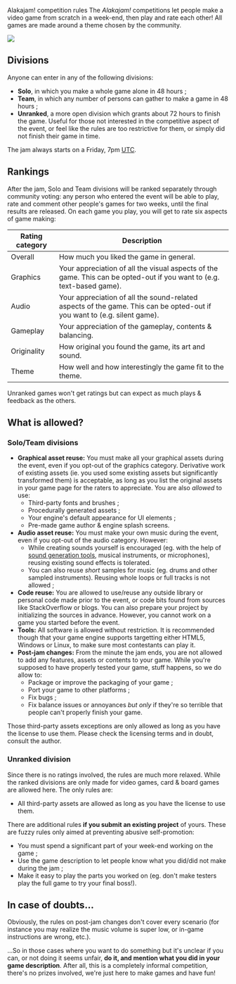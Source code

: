 Alakajam! competition rules
The *Alakajam!* competitions let people make a video game from scratch in a week-end, then play and rate each other! All games are made around a theme chosen by the community.

![](https://static.alakajam.com/static/presskit/images/schedule-infographic.png)

## Divisions

Anyone can enter in any of the following divisions:

* **Solo**, in which you make a whole game alone in 48 hours ;
* **Team**, in which any number of persons can gather to make a game in 48 hours ;
* **Unranked**, a more open division which grants about 72 hours to finish the game. Useful for those not interested in the competitive aspect of the event, or feel like the rules are too restrictive for them, or simply did not finish their game in time.

The jam always starts on a Friday, 7pm [UTC](https://www.timeanddate.com/worldclock/timezone/utc).

## Rankings

After the jam, Solo and Team divisions will be ranked separately through community voting: any person who entered the event will be able to play, rate and comment other people's games for two weeks, until the final results are released. On each game you play, you will get to rate six aspects of game making:

| Rating category | Description |
| -------- | -------- |
| Overall | How much you liked the game in general. |
| Graphics | Your appreciation of all the visual aspects of the game. This can be opted-out if you want to (e.g. text-based game). |
| Audio | Your appreciation of all the sound-related aspects of the game. This can be opted-out if you want to (e.g. silent game). |
| Gameplay | Your appreciation of the gameplay, contents & balancing. |
| Originality | How original you found the game, its art and sound. |
| Theme | How well and how interestingly the game fit to the theme. |

Unranked games won't get ratings but can expect as much plays & feedback as the others.

## What is allowed?

### Solo/Team divisions

* **Graphical asset reuse:** You must make all your graphical assets during the event, even if you opt-out of the graphics category. Derivative work of existing assets (ie. you used some existing assets but significantly transformed them) is acceptable, as long as you list the original assets in your game page for the raters to appreciate. You are also *allowed* to use:
    * Third-party fonts and brushes ;
    * Procedurally generated assets ;
    * Your engine's default appearance for UI elements ;
    * Pre-made game author & engine splash screens.
* **Audio asset reuse:** You must make your own music during the event, even if you opt-out of the audio category. However:
    * While creating sounds yourself is encouraged (eg. with the help of [sound generation tools](/article/docs/resources#audio-software), musical instruments, or microphones), reusing existing sound effects is tolerated.
    * You can also reuse *short* samples for music (eg. drums and other sampled instruments). Reusing whole loops or full tracks is not allowed ;
* **Code reuse:** You are allowed to use/reuse any outside library or personal code made prior to the event, or code bits found from sources like StackOverflow or blogs. You can also prepare your project by initializing the sources in advance. However, you cannot work on a game you started before the event.
* **Tools:** All software is allowed without restriction. It is recommended though that your game engine supports targetting either HTML5, Windows or Linux, to make sure most contestants can play it.
* **Post-jam changes:** From the minute the jam ends, you are not allowed to add any features, assets or contents to your game. While you're supposed to have properly tested your game, stuff happens, so we do allow to:
    * Package or improve the packaging of your game ;
    * Port your game to other platforms ;
    * Fix bugs ;
    * Fix balance issues or annoyances *but only* if they're so terrible that people can't properly finish your game.

Those third-party assets exceptions are only allowed as long as you have the license to use them. Please check the licensing terms and in doubt, consult the author.

### Unranked division

Since there is no ratings involved, the rules are much more relaxed. While the ranked divisions are only made for video games, card & board games are allowed here. The only rules are:

* All third-party assets are allowed as long as you have the license to use them.

There are additional rules **if you submit an existing project** of yours. These are fuzzy rules only aimed at preventing abusive self-promotion:

* You must spend a significant part of your week-end working on the game ;
* Use the game description to let people know what you did/did not make during the jam ;
* Make it easy to play the parts you worked on (eg. don't make testers play the full game to try your final boss!).

## In case of doubts...

Obviously, the rules on post-jam changes don't cover every scenario (for instance you may realize the music volume is super low, or in-game instructions are wrong, etc.).

...So in those cases where you want to do something but it's unclear if you can, or not doing it seems unfair, **do it, and mention what you did in your game description**. After all, this is a completely informal competition, there's no prizes involved, we're just here to make games and have fun!
